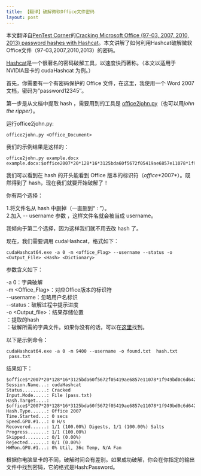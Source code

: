 ```yaml
---
title: 【翻译】破解微软Office文件密码
layout: post
---
```

本文翻译自<a href="http://pentestcorner.com/" target="_blank">PenTest Corner</a>的<a href="http://pentestcorner.com/cracking-microsoft-office-97-03-2007-2010-2013-password-hashes-with-hashcat/" target="_blank">Cracking Microsoft Office (97-03, 2007, 2010, 2013) password hashes with Hashcat</a>。本文讲解了如何利用Hashcat破解微软Office文件（97-03,2007,2010,2013）的密码。

<a href="http://hashcat.net/oclhashcat/" target="_blank">Hashcat</a>是一个很著名的密码破解工具，以速度快而著称。（本文以适用于 NVIDIA显卡的 cudaHashcat 为例。）

首先，你需要有一个有密码保护的 Office 文件，在这里，我使用一个 Word 2007 文档，密码为&#8221;password12345&#8243;。

第一步是从文档中提取 hash ，需要用到的工具是 <a title="office2john.py" href="https://github.com/kholia/RC4-40-brute-office/blob/master/office2john.py" target="_blank">office2john.py</a>（也可以用*john the ripper*）。

运行office2john.py:

```
office2john.py <Office_Document>
```

我们的示例结果是这样的：

```
office2john.py example.docx
example.docx:$office2007*20*128*16*3125bda60f5672f05419ae6857e11078*1f949bd0c6d642b64e1734e4bd6a0ef8*e2cbd5f857e501512a0bc9614b09762cfb312fe4
```

我们可以看到在 hash 的开头能看到 Office 版本的标识符（$office$\*2007\*）。既然得到了 hash，现在我们就要开始破解了！

你有两个选择：

1.将文件名从 hash 中删掉（一直删到“ : ”）。  
2.加入 -- username 参数 ，这样文件名就会被当成 username。

我倾向于第二个选择，因为这样我们就不用去改 hash 了。

现在，我们需要调用 cudaHashcat，格式如下：

```
cudaHashcat64.exe -a 0 -m <office_Flag> --username --status -o <Output_File> <Hash> <Dictionary>
```

参数含义如下：

-a 0：字典破解  
-m <Office_Flag>：对应Office版本的标识符  
--username：忽略用户名标识  
--status：破解过程中提示进度  
-o <Output_file>：结果存储位置  
<Hash>：提取的hash  
<Dictionary>：破解所需的字典文件。如果你没有的话，可以在<a href="http://hashcat.net/forum/thread-1236.html" target="_blank">这里</a>找到。

以下是示例命令：

```
cudaHashcat64.exe -a 0 -m 9400 --username -o found.txt  hash.txt  pass.txt
```

结果如下：

```
$office$*2007*20*128*16*3125bda60f5672f05419ae6857e11078*1f949bd0c6d642b64e1734e4bd6a0ef8*e2cbd5f857e501512a0bc9614b09762cfb312fe4:password12345
Session.Name...: cudaHashcat
Status.........: Cracked
Input.Mode.....: File (pass.txt)
Hash.Target....: $office$*2007*20*128*16*3125bda60f5672f05419ae6857e11078*1f949bd0c6d642b64e1734e4bd6a0ef8*e2cbd5f857e501512a0bc9614b09762cfb312fe4
Hash.Type......: Office 2007
Time.Started...: 0 secs
Speed.GPU.#1...: 0 H/s
Recovered......: 1/1 (100.00%) Digests, 1/1 (100.00%) Salts
Progress.......: 1/1 (100.00%)
Skipped........: 0/1 (0.00%)
Rejected.......: 0/1 (0.00%)
HWMon.GPU.#1...: 0% Util, 36c Temp, N/A Fan
```

根据你电脑显卡的不同，破解时间会有差别。如果成功破解，你会在你指定的输出文件中找到密码，它的格式是Hash:Password。